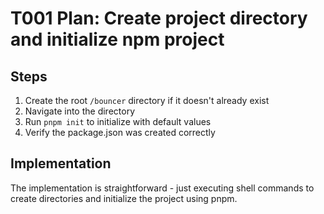 # T001 Plan: Create project directory and initialize npm project

## Steps
1. Create the root `/bouncer` directory if it doesn't already exist
2. Navigate into the directory
3. Run `pnpm init` to initialize with default values
4. Verify the package.json was created correctly

## Implementation
The implementation is straightforward - just executing shell commands to create directories and initialize the project using pnpm.
